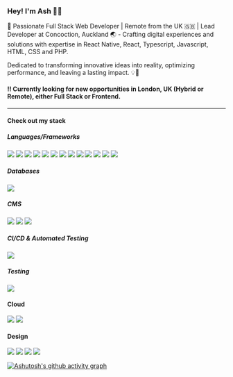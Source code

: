 ### Hey! I'm Ash 👋🏼

🚀 Passionate Full Stack Web Developer | Remote from the UK 🇬🇧 | Lead Developer at Concoction, Auckland 🌏 - Crafting digital experiences and solutions with expertise in React Native, React, Typescript, Javascript, HTML, CSS and PHP.

Dedicated to transforming innovative ideas into reality, optimizing performance, and leaving a lasting impact. 💡🚀

#### ‼️ Currently looking for new opportunities in London, UK (Hybrid or Remote), either Full Stack or Frontend.

---

#### Check out my stack

##### Languages/Frameworks
<p float="left">
  <img src="https://img.shields.io/badge/JavaScript-323330?style=for-the-badge&logo=javascript&logoColor=F7DF1E" />
  <img src="https://img.shields.io/badge/TypeScript-007ACC?style=for-the-badge&logo=typescript&logoColor=white" />
  <img src="https://img.shields.io/badge/React-20232A?style=for-the-badge&logo=react&logoColor=61DAFB" />
  <img src="https://img.shields.io/badge/React_Native-20232A?style=for-the-badge&logo=react&logoColor=61DAFB" />
  <img src="https://img.shields.io/badge/next%20js-000000?style=for-the-badge&logo=nextdotjs&logoColor=white" />
  <img src="https://img.shields.io/badge/jQuery-0769AD?style=for-the-badge&logo=jquery&logoColor=white" />
  <img src="https://img.shields.io/badge/PHP-777BB4?style=for-the-badge&logo=php&logoColor=white" />
  <img src="https://img.shields.io/badge/Composer-885630?style=for-the-badge&logo=Composer&logoColor=white" />
  <img src="https://img.shields.io/badge/Gulp-CF4647?style=for-the-badge&logo=gulp&logoColor=white" />
  <img src="https://img.shields.io/badge/HTML5-E34F26?style=for-the-badge&logo=html5&logoColor=white" />
  <img src="https://img.shields.io/badge/Sass-CC6699?style=for-the-badge&logo=sass&logoColor=white" />
  <img src="https://img.shields.io/badge/CSS3-1572B6?style=for-the-badge&logo=css3&logoColor=white" />
  <img src="https://img.shields.io/badge/ThreeJs-black?style=for-the-badge&logo=three.js&logoColor=white" />
</p>

##### Databases
<p float="left">
  <img src="https://img.shields.io/badge/MySQL-005C84?style=for-the-badge&logo=mysql&logoColor=white" />
</p>

##### CMS
<p float="left">
  <img src="https://img.shields.io/badge/strapi-2F2E8B?style=for-the-badge&logo=strapi&logoColor=white" />
  <img src="https://img.shields.io/badge/Wordpress-21759B?style=for-the-badge&logo=wordpress&logoColor=white" />
  <img src="https://img.shields.io/badge/shopify-8DB543?style=for-the-badge&logo=Shopify&logoColor=white" />
</p>

##### CI/CD & Automated Testing
<p float="left">
  <img src="https://img.shields.io/badge/Github%20Actions-282a2e?style=for-the-badge&logo=githubactions&logoColor=367cfe" />
</p>

##### Testing
<p float="left">
  <img src="https://img.shields.io/badge/Jest-C21325?style=for-the-badge&logo=jest&logoColor=white" />
</p>


#### Cloud
<p float="left">
  <img src="https://img.shields.io/badge/Amazon_AWS-FF9900?style=for-the-badge&logo=amazonaws&logoColor=white" />
  <img src="https://img.shields.io/badge/microsoft%20azure-0089D6?style=for-the-badge&logo=microsoft-azure&logoColor=white" />
</p>

#### Design
<p float="left">
  <img src="https://img.shields.io/badge/Adobe%20XD-470137?style=for-the-badge&logo=Adobe%20XD&logoColor=#FF61F6" />
  <img src="https://img.shields.io/badge/Figma-F24E1E?style=for-the-badge&logo=figma&logoColor=white" />
  <img src="https://img.shields.io/badge/Adobe%20Illustrator-FF9A00?style=for-the-badge&logo=adobe%20illustrator&logoColor=white" />
  <img src="https://img.shields.io/badge/Adobe%20Photoshop-31A8FF?style=for-the-badge&logo=Adobe%20Photoshop&logoColor=black" />
</p>


[![Ashutosh's github activity graph](https://github-readme-activity-graph.vercel.app/graph?username=ashleyfield&theme=github-compact)](https://github.com/ashutosh00710/github-readme-activity-graph)


<!-- [![Anurag's GitHub stats](https://github-readme-stats-git-master-ashleys-projects-9cc16d51.vercel.app/api?username=ashleyfield&hide=stars,issues,prs&show=prs_merged&hide_rank=true&show_icons=true&theme=dark&include_all_commits=true)](https://github.com/anuraghazra/github-readme-stats)

[![Top Langs](https://github-readme-stats-git-master-ashleys-projects-9cc16d51.vercel.app/api/top-langs/?username=ashleyfield&langs_count=6&hide=css&theme=dark)](https://github.com/anuraghazra/github-readme-stats) -->
<!--
**AshleyField/AshleyField** is a ✨ _special_ ✨ repository because its `README.md` (this file) appears on your GitHub profile.

Here are some ideas to get you started:

- 🔭 I’m currently working on ...
- 🌱 I’m currently learning ...
- 👯 I’m looking to collaborate on ...
- 🤔 I’m looking for help with ...
- 💬 Ask me about ...
- 📫 How to reach me: ...
- 😄 Pronouns: ...
- ⚡ Fun fact: ...
-->
